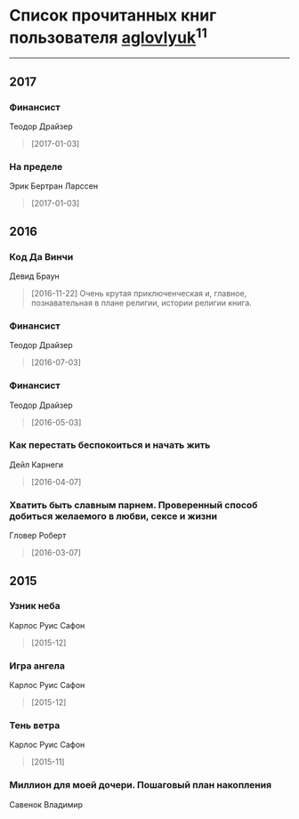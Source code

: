 # Список прочитанных книг пользователя [aglovlyuk](https://plus.google.com/113033184709492089410)<sup>11</sup>
---

## 2017

### Финансист
Теодор Драйзер
> [2017-01-03] 


### На пределе
Эрик Бертран Ларссен
> [2017-01-03] 



## 2016

### Код Да Винчи
Девид Браун
> [2016-11-22] Очень крутая приключенческая и, главное, познавательная в плане религии, истории религии книга.


### Финансист
Теодор Драйзер
> [2016-07-03] 


### Финансист
Теодор Драйзер
> [2016-05-03] 


### Как перестать беспокоиться и начать жить
Дейл Карнеги
> [2016-04-07] 


### Хватить быть славным парнем. Проверенный способ добиться желаемого в любви, сексе и жизни
Гловер Роберт
> [2016-03-07] 



## 2015

### Узник неба
Карлос Руис Сафон
> [2015-12] 


### Игра ангела
Карлос Руис Сафон
> [2015-12] 


### Тень ветра
Карлос Руис Сафон
> [2015-11] 


### Миллион для моей дочери. Пошаговый план накопления
Савенок Владимир



